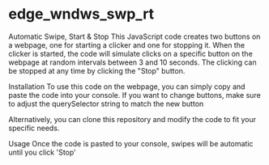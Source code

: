 # edge_wndws_swp_rt
Automatic Swipe, Start &amp; Stop
This JavaScript code creates two buttons on a webpage, one for starting a clicker and one for stopping it. When the clicker is started, the code will simulate clicks on a specific button on the webpage at random intervals between 3 and 10 seconds. The clicking can be stopped at any time by clicking the "Stop" button.

Installation To use this code on the webpage, you can simply copy and paste the code into your console. If you want to change buttons, make sure to adjust the querySelector string to match the new button

Alternatively, you can clone this repository and modify the code to fit your specific needs.

Usage Once the code is pasted to your console, swipes will be automatic until you click 'Stop'

